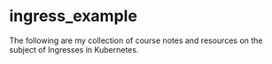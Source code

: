 # ingress_example
The following are my collection of course notes and resources on the subject of Ingresses in Kubernetes.
